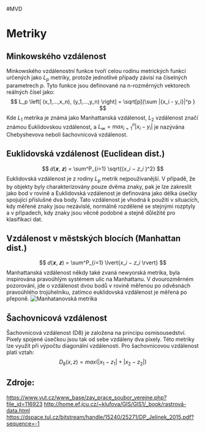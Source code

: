 #MVD 
# Metriky
## Minkowského vzdálenost
Minkowského vzdálenostní funkce tvoří celou rodinu metrických funkcí určených jako $L_p$ metriky, protože jednotlivé případy závisí na číselných parametrech $p$. Tyto funkce jsou definované na n-rozměrných vektorech reálných čísel jako:
$$
L_p \left[ (x_1,...,x_n), (y_1,...,y_n) \right] = 
\sqrt[p]{\sum |{x_i - y_i}|^p }
$$
Kde $L_1$ metrika je známá jako Manhattanská vzdálenost, $L_2$ vzdálenost značí známou Euklidovskou vzdálenost, a $L_{\infty} = max^{n}_{i=1} \left| x_i - y_i \right|$ je nazývána Chebyshevova neboli šachovnicová vzdálenost.

## Euklidovská vzdálenost (Euclidean dist.) 
$$
𝑑(𝒙, 𝒛) = \sum^P_{𝑖=1} \sqrt{(𝑥_𝑖 − 𝑧_𝑖 )^2}
$$
Euklidovská vzdálenost je z rodiny $L_p$ metrik nejpoužívanější. V případě, že by objekty byly charakterizovány pouze dvěma znaky, pak je lze zakreslit jako bod v rovině a Euklidovská vzdálenost je definována jako délka úsečky spojující příslušné dva body. Tato vzdálenost je vhodná k použití v situacích, kdy měřené znaky jsou nezávislé, normálně rozdělené se stejnými rozptyly a v případech, kdy znaky jsou věcně podobné a stejně důležité pro klasifikaci dat.

## Vzdálenost v městských blocích (Manhattan dist.) 
$$
𝑑(𝒙, 𝒛) = \sum^P_{𝑖=1} \lvert{𝑥_𝑖 − 𝑧_𝑖 \rvert}
$$
Manhattanská vzdálenost někdy také zvaná newyorská metrika, byla inspirována
pravoúhlým systémem ulic na Manhattanu. V dvourozměrném pozorování, jde o vzdálenost dvou
bodů v rovině měřenou po odvěsnách pravoúhlého trojúhelníku, zatímco euklidovská vzdálenost je
měřená po přeponě.
![Manhatanovská metrika](http://home.ef.jcu.cz/~klufova/GIS/GIS1/_book/pictures/blokova_metrika.png)

## Šachovnicová vzdálenost
Šachovnicová vzdálenost (D8) je založena na principu osmisousedství. Pixely spojené úsečkou jsou tak od sebe vzdáleny dva pixely. Této metriky lze využít při výpočtu diagonální vzdálenosti. Pro šachovnicovou vzdálenost platí vztah:
$$
D_8(x,z) = max(|x_1-z_1| + |x_2-z_2|)
$$

## Zdroje:
https://www.vut.cz/www_base/zav_prace_soubor_verejne.php?file_id=116923
http://home.ef.jcu.cz/~klufova/GIS/GIS1/_book/rastrová-data.html
https://dspace.tul.cz/bitstream/handle/15240/25271/DP_Jelinek_2015.pdf?sequence=-1
